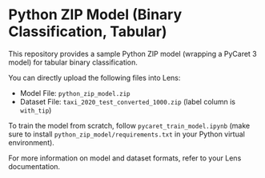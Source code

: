 # Python ZIP Model (Binary Classification, Tabular)

This repository provides a sample Python ZIP model (wrapping a PyCaret 3 model) for tabular binary classification.

You can directly upload the following files into Lens:

- Model File: `python_zip_model.zip`
- Dataset File: `taxi_2020_test_converted_1000.zip` (label column is `with_tip`)

To train the model from scratch, follow `pycaret_train_model.ipynb` (make sure to install `python_zip_model/requirements.txt` in your Python virtual environment).

For more information on model and dataset formats, refer to your Lens documentation.